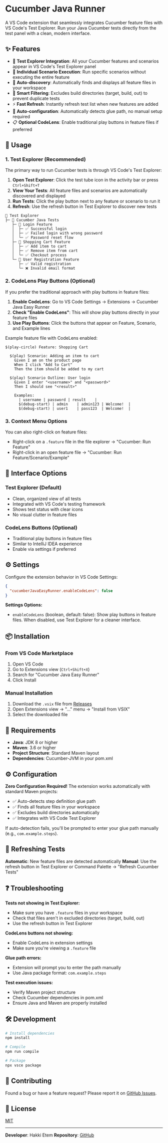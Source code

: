 # Cucumber Java Runner

A VS Code extension that seamlessly integrates Cucumber feature files with VS Code's Test Explorer. Run your Java Cucumber tests directly from the test panel with a clean, modern interface.

## ✨ Features

- 🧪 **Test Explorer Integration**: All your Cucumber features and scenarios appear in VS Code's Test Explorer panel
- 🎯 **Individual Scenario Execution**: Run specific scenarios without executing the entire feature
- 🔄 **Auto-discovery**: Automatically finds and displays all feature files in your workspace
- 🚫 **Smart Filtering**: Excludes build directories (target, build, out) to prevent duplicate tests
- ⚡ **Fast Refresh**: Instantly refresh test list when new features are added
- 🔧 **Auto-configuration**: Automatically detects glue path, no manual setup required
- 📋 **Optional CodeLens**: Enable traditional play buttons in feature files if preferred

## 🚀 Usage

### 1. Test Explorer (Recommended)

The primary way to run Cucumber tests is through VS Code's Test Explorer:

1. **Open Test Explorer**: Click the test tube icon in the activity bar or press `Ctrl+Shift+T`
2. **View Your Tests**: All feature files and scenarios are automatically discovered and displayed
3. **Run Tests**: Click the play button next to any feature or scenario to run it
4. **Refresh**: Use the refresh button in Test Explorer to discover new tests

```
🧪 Test Explorer
├─ 📁 Cucumber Java Tests
   ├─ 📄 Login Feature
   │  ├─ ✅ Successful login
   │  ├─ ✅ Failed login with wrong password
   │  └─ ✅ Password reset flow
   ├─ 📄 Shopping Cart Feature
   │  ├─ ✅ Add item to cart
   │  ├─ ✅ Remove item from cart
   │  └─ ✅ Checkout process
   └─ 📄 User Registration Feature
      ├─ ✅ Valid registration
      └─ ❌ Invalid email format
```

### 2. CodeLens Play Buttons (Optional)

If you prefer the traditional approach with play buttons in feature files:

1. **Enable CodeLens**: Go to VS Code Settings → Extensions → Cucumber Java Easy Runner
2. **Check "Enable CodeLens"**: This will show play buttons directly in your feature files
3. **Use Play Buttons**: Click the buttons that appear on Feature, Scenario, and Example lines

Example feature file with CodeLens enabled:
```gherkin
$(play-circle) Feature: Shopping Cart

  $(play) Scenario: Adding an item to cart
    Given I am on the product page
    When I click "Add to Cart"
    Then the item should be added to my cart

  $(play) Scenario Outline: User login
    Given I enter "<username>" and "<password>"
    Then I should see "<result>"

    Examples:
      | username | password | result    |
      $(debug-start) | admin    | admin123 | Welcome!  |
      $(debug-start) | user1    | pass123  | Welcome!  |
```

### 3. Context Menu Options

You can also right-click on feature files:

- Right-click on a `.feature` file in the file explorer → "Cucumber: Run Feature"
- Right-click in an open feature file → "Cucumber: Run Feature/Scenario/Example"

## 🎨 Interface Options

### Test Explorer (Default)
- Clean, organized view of all tests
- Integrated with VS Code's testing framework
- Shows test status with clear icons
- No visual clutter in feature files

### CodeLens Buttons (Optional)
- Traditional play buttons in feature files
- Similar to IntelliJ IDEA experience
- Enable via settings if preferred

## ⚙️ Settings

Configure the extension behavior in VS Code Settings:

```json
{
  "cucumberJavaEasyRunner.enableCodeLens": false
}
```

**Settings Options:**
- `enableCodeLens` (boolean, default: false): Show play buttons in feature files. When disabled, use Test Explorer for a cleaner interface.

## 📦 Installation

### From VS Code Marketplace
1. Open VS Code
2. Go to Extensions view (`Ctrl+Shift+X`)
3. Search for "Cucumber Java Easy Runner"
4. Click Install

### Manual Installation
1. Download the `.vsix` file from [Releases](https://github.com/hakkietem350/Cucumber-Java-Easy-Runner/releases)
2. Open Extensions view → "..." menu → "Install from VSIX"
3. Select the downloaded file

## 🔧 Requirements

- **Java**: JDK 8 or higher
- **Maven**: 3.6 or higher
- **Project Structure**: Standard Maven layout
- **Dependencies**: Cucumber-JVM in your pom.xml

## ⚙️ Configuration

**Zero Configuration Required!** The extension works automatically with standard Maven projects:

- ✅ Auto-detects step definition glue path
- ✅ Finds all feature files in your workspace
- ✅ Excludes build directories automatically
- ✅ Integrates with VS Code Test Explorer

If auto-detection fails, you'll be prompted to enter your glue path manually (e.g., `com.example.steps`).

## 🔄 Refreshing Tests

**Automatic**: New feature files are detected automatically
**Manual**: Use the refresh button in Test Explorer or Command Palette → "Refresh Cucumber Tests"

## ❓ Troubleshooting

**Tests not showing in Test Explorer:**
- Make sure you have `.feature` files in your workspace
- Check that files aren't in excluded directories (target, build, out)
- Use the refresh button in Test Explorer

**CodeLens buttons not showing:**
- Enable CodeLens in extension settings
- Make sure you're viewing a `.feature` file

**Glue path errors:**
- Extension will prompt you to enter the path manually
- Use Java package format: `com.example.steps`

**Test execution issues:**
- Verify Maven project structure
- Check Cucumber dependencies in pom.xml
- Ensure Java and Maven are properly installed

## 🛠️ Development

```bash
# Install dependencies
npm install

# Compile
npm run compile

# Package
npx vsce package
```

## 🔄 Contributing

Found a bug or have a feature request? Please report it on [GitHub Issues](https://github.com/hakkietem350/Cucumber-Java-Easy-Runner/issues).

## 📄 License

[MIT](LICENSE)

---

**Developer**: Hakki Etem
**Repository**: [GitHub](https://github.com/hakkietem350/Cucumber-Java-Easy-Runner)